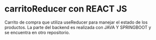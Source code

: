 # carritoReducer con REACT JS
Carrito de compra que utiliza useReducer para manejar el estado de los productos.
La parte del backend es realizada con JAVA Y SPRINGBOOT y se encuentra en otro repositorio.
